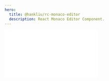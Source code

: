 ```yaml
---
hero:
  title: @hankliu/rc-monaco-editor
  description: React Monaco Editor Component.
---
```


<embed src="../README.md"></embed>
